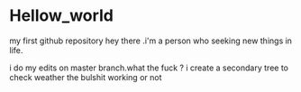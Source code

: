 # Hellow_world
my first github repository 
hey there .i'm a person who seeking new things in life.

i do my edits on master branch.what the fuck ?
i create a secondary tree to check weather the bulshit working or not
